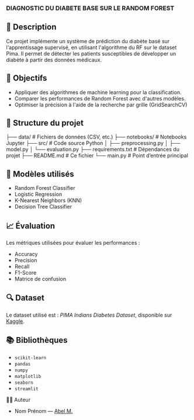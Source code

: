 ### DIAGNOSTIC DU DIABETE BASE SUR LE RANDOM FOREST
## 📌 Description
Ce projet implémente un système de prédiction du diabète basé sur l'apprentissage supervisé, en utilisant l'algorithme du RF sur le dataset Pima. Il permet de détecter les patients susceptibles de développer un diabète à partir des données médicaux.

## 🧪 Objectifs

- Appliquer des algorithmes de machine learning pour la classification.
- Comparer les performances de Random Forest avec d'autres modèles.
- Optimiser la précision à l'aide de la recherche par grille (GridSearchCV)

## 📂 Structure du projet

├── data/                  # Fichiers de données (CSV, etc.)
├── notebooks/             # Notebooks Jupyter
├── src/                   # Code source Python
│   ├── preprocessing.py
│   ├── model.py
│   └── evaluation.py
├── requirements.txt       # Dépendances du projet
├── README.md              # Ce fichier
└── main.py                # Point d’entrée principal

## 🧠 Modèles utilisés

- Random Forest Classifier
- Logistic Regression
- K-Nearest Neighbors (KNN)
- Decision Tree Classifier

## 📈 Évaluation

Les métriques utilisées pour évaluer les performances :
- Accuracy
- Precision
- Recall
- F1-Score
- Matrice de confusion

## 🔍 Dataset

Le dataset utilisé est : *PIMA Indians Diabetes Dataset*, disponible sur [Kaggle](https://www.kaggle.com/datasets/uciml/pima-indians-diabetes-database).

## 📚 Bibliothèques

- `scikit-learn`
- `pandas`
- `numpy`
- `matplotlib`
- `seaborn`
- `streamlit`

👨‍💻 Auteur

- Nom Prénom — [Abel M.](https://github.com/Therighteous2)

